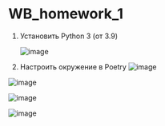 # WB_homework_1

1. Установить Python 3 (от 3.9)

   ![image](https://github.com/lihofe78/WB_homework_1/assets/56295103/b8f22e46-be1c-4a2e-b1ee-73486f8fd41a)

2. Настроить окружение в Poetry 
![image](https://github.com/lihofe78/WB_homework_1/assets/56295103/e18bb8eb-651c-4b2b-8c1a-3cf56069b349)

![image](https://github.com/lihofe78/WB_homework_1/assets/56295103/f85ce16b-ea00-408e-8de1-bd39c8133b42)

![image](https://github.com/lihofe78/WB_homework_1/assets/56295103/6b5cc39c-1404-4929-85d0-7a2cf5988eb3)

![image](https://github.com/lihofe78/WB_homework_1/assets/56295103/89c5577e-6fe1-4dcc-9235-61205fbf1cdc)





